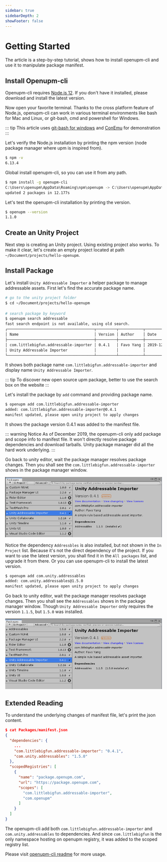 ```yaml
---
sidebar: true
sidebarDepth: 2
showFooter: false
---
```

# Getting Started

The article is a step-by-step tutorial, shows how to install openupm-cli and use it to manipulate package manifest.

## Install Openupm-cli

Openupm-cli requires [Node.js 12](https://nodejs.org/en/). If you don't have it installed, please download and install the latest version.

Now open your favorite terminal. Thanks to the cross platform feature of Node.js, openupm-cli can work in various terminal environments like bash for Mac and Linux, or git-bash, cmd and powershell for Windows.

::: tip
This article uses [git-bash for windows](https://gitforwindows.org/) and [ConEmu](https://conemu.github.io/) for demonstration
:::

Let's verify the Node.js installation by printing the npm version (node package manager where upm is inspired from).

```sh
$ npm -v
6.13.4
```

Global install openupm-cli, so you can use it from any path.

```sh
$ npm install -g openupm-cli
C:\Users\openupm\AppData\Roaming\npm\openupm -> C:\Users\openupm\AppData\Roaming\npm\node_modules\openupm-cli\bin\openupm + openupm-cli@1.1.0
updated 2 packages in 12.177s
```

Let's test the openupm-cli installation by printing the version.

```sh
$ openupm --version
1.1.0
```

## Create an Unity Project

Next step is creating an Unity project. Using existing project also works. To make it clear, let's create an empty project located at path `~/Document/projects/hello-openupm`.

## Install Package

Let's install `Unity Addressable Importer` a helper package to manage addressable assets. First let's find the accurate package name.

```sh
# go to the unity project folder
$ cd ~/Document/projects/hello-openupm

# search package by keyword
$ openupm search addressable
fast search endpoint is not available, using old search.
┌───────────────────────────────────────┬─────────┬───────────┬────────────┐
│ Name                                  │ Version │ Author    │ Date       │
├───────────────────────────────────────┼─────────┼───────────┼────────────┤
│ com.littlebigfun.addressable-importer │ 0.4.1   │ Favo Yang │ 2019-12-10 │
│ Unity Addressable Importer            │         │           │            │
└───────────────────────────────────────┴─────────┴───────────┴────────────┘
```

It shows both package name `com.littlebigfun.addressable-importer` and display name `Unity Addressable Importer`.

::: tip
To discover new open source upm package, better to use the search box on the website
:::

Let's install the package by `add` command and providing package name.

```sh
$ openupm add com.littlebigfun.addressable-importer
added: com.littlebigfun.addressable-importer@0.4.1
manifest updated, please open unity project to apply changes
```

It shows the package version 0.4.1 was added to the manifest file.

::: warning Notice
As of December 2019, the openupm-cli only add package and scope info to manifest file. It won't directly resolve package dependencies and download tarballs. Unity package manager did all the hard work underlying.
:::

Go back to unity editor, wait the package manager resolves package changes. Then you shall see the `com.littlebigfun.addressable-importer` shows in the package manager window.

![Install package](./images/getting-started-install-package.png)

Notice the dependency `Addressbles` is also installed, but not shown in the `In Project` list. Because it's not the direct dependency of the project. If you want to use the latest version, you shall find it in the `All packages` list, and upgrade it from there. Or you can use openupm-cli to install the latest version.

```sh
$ openupm add com.unity.addressables
added: com.unity.addressables@1.5.0
manifest updated, please open unity project to apply changes
```
Go back to unity editor, wait the package manager resolves package changes. Then you shall see the `Addressables` shows in the package manager window. Though `Unity Addressable Importer` only requires the version `1.1.5`, but `1.5.0` was installed.

![Upgrade package](./images/getting-started-upgrade-package.png)

## Extended Reading

To understand the underlying changes of manifest file, let's print the json content.

```json
$ cat Packages/manifest.json
{
  "dependencies": {
    ...
    "com.littlebigfun.addressable-importer": "0.4.1",
    "com.unity.addressables": "1.5.0"
  },
  "scopedRegistries": [
    {
      "name": "package.openupm.com",
      "url": "https://package.openupm.com",
      "scopes": [
        "com.littlebigfun.addressable-importer",
        "com.openupm"
      ]
    }
  ]
}
```

The openupm-cli add both `com.littlebigfun.addressable-importer` and `com.unity.addressables` to dependencies. And since `com.littlebigfun` is the only namespace hosting on openupm registry, it was added to the scoped registry list.

Please visit [openupm-cli readme](https://github.com/openupm/openupm-cli#openupm-cli) for more usage.
